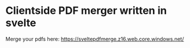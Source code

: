 # Clientside PDF merger written in svelte

Merge your pdfs here: https://sveltepdfmerge.z16.web.core.windows.net/
